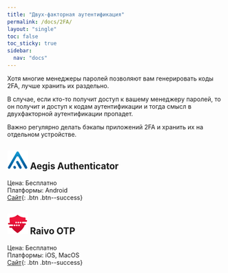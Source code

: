 ```yaml
---
title: "Двух-факторная аутентификация"
permalink: /docs/2FA/
layout: "single"
toc: false
toc_sticky: true
sidebar:
  nav: "docs"
---
```


Хотя многие менеджеры паролей позволяют вам генерировать коды 2FA, лучше хранить их раздельно.

В случае, если кто-то получит доступ к вашему менеджеру паролей, то он получит и доступ к кодам аутентификации и тогда смысл в двухфакторной аутентификации пропадет. 

Важно регулярно делать бэкапы приложений 2FA и хранить их на отдельном устройстве.

## ![](/assets/soft-icons/aegis.png) Aegis Authenticator  
Цена: Бесплатно  
Платформы: Android  
[Сайт](https://getaegis.app){: .btn .btn--success}


## ![](/assets/soft-icons/raivo-otp.png) Raivo OTP
Цена: Бесплатно  
Платформы: iOS, MacOS  
[Сайт](https://raivo-otp.com){: .btn .btn--success}
